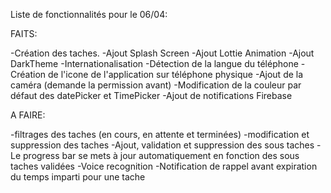 Liste de fonctionnalités pour le 06/04: 


FAITS:

-Création des taches.
-Ajout Splash Screen 
-Ajout Lottie Animation
-Ajout DarkTheme
-Internationalisation
-Détection de la langue du téléphone
-Création de l'icone de l'application sur téléphone physique
-Ajout de la caméra (demande la permission avant)
-Modification de la couleur par défaut des datePicker et TimePicker
-Ajout de notifications Firebase

A FAIRE:

-filtrages des taches (en cours, en attente et terminées)
-modification et suppression des taches
-Ajout, validation et suppression des sous taches
-Le progress bar se mets à jour automatiquement en fonction des sous taches validées 
-Voice recognition 
-Notification de rappel avant expiration du temps imparti pour une tache
